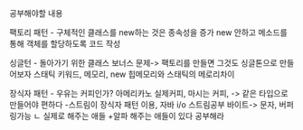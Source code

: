 공부해야할 내용

팩토리 패턴 - 구체적인 클래스를 new하는 것은 종속성을 증가
			new 안하고 메소드를 통해 객체를 할당하도록 코드 작성

싱글턴 - 돌아가기 위한 클래스         보너스 문제-> 팩토리를 만들면 그것도 싱글톤으로 만들어보자
		스태틱 키워드, 메모리,
		new 힙메모리와 스태틱의 메로리차이

장식자 패턴 - 우유는 커피인가?
			아메리카노 실제커피, 마시는 커피,  -> 같은 타입으로 만들어야 편하다
			-스트림이 장식자 패턴 이용, 자바 i/o 스트림공부    바이트-> 문자, 버퍼링가능
									   ㄴ 실제로 해주는 애들 +알파 해주는 애들이 있다 공부해라